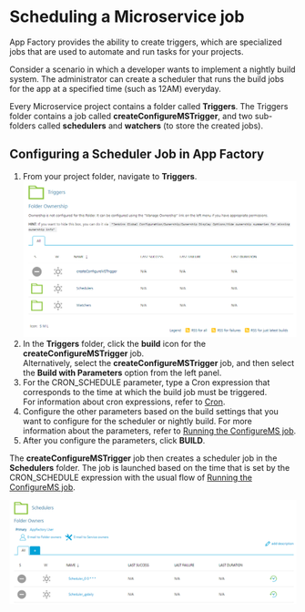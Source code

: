 # Scheduling a Microservice job

App Factory provides the ability to create triggers, which are specialized jobs that are used to automate and run tasks for your projects.

Consider a scenario in which a developer wants to implement a nightly build system. The administrator can create a scheduler that runs the build jobs for the app at a specified time (such as 12AM) everyday.

Every Microservice project contains a folder called **Triggers**. The Triggers folder contains a job called **createConfigureMSTrigger**, and two sub-folders called **schedulers** and **watchers** (to store the created jobs).

## <a name="AppFactory"></a>Configuring a Scheduler Job in App Factory

1.  From your project folder, navigate to **Triggers**.  
    ![](Resources/Images/Microservices_Triggers.png)
2.  In the **Triggers** folder, click the **build** icon for the **createConfigureMSTrigger** job.  
    Alternatively, select the **createConfigureMSTrigger** job, and then select the **Build with Parameters** option from the left panel.
3.  For the CRON_SCHEDULE parameter, type a Cron expression that corresponds to the time at which the build job must be triggered.  
    For information about cron expressions, refer to [Cron](https://en.wikipedia.org/wiki/Cron).
4.  Configure the other parameters based on the build settings that you want to configure for the scheduler or nightly build. For more information about the parameters, refer to [Running the ConfigureMS job](ConfigureMS_Job.md).
5.  After you configure the parameters, click **BUILD**.

The **createConfigureMSTrigger** job then creates a scheduler job in the **Schedulers** folder. The job is launched based on the time that is set by the CRON_SCHEDULE expression with the usual flow of [Running the ConfigureMS job](ConfigureMS_Job.md).

![](Resources/Images/Foundry_scheduler.png)